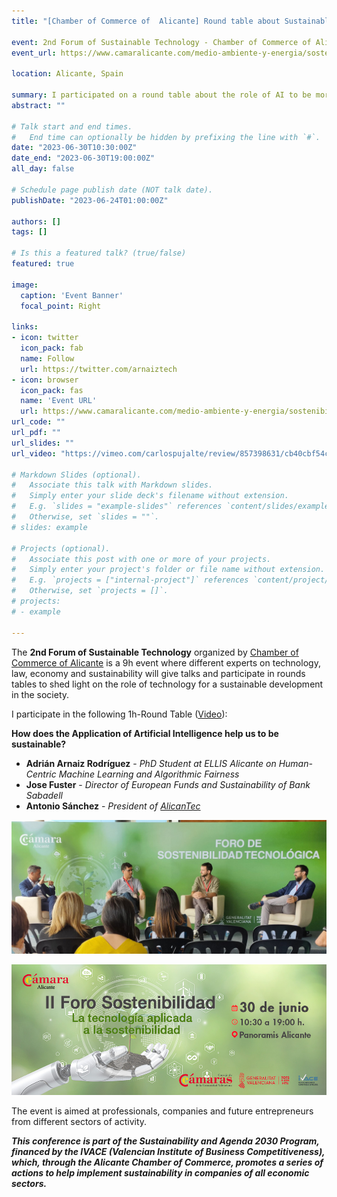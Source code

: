 ```yaml
---
title: "[Chamber of Commerce of  Alicante] Round table about Sustainable AI (Spanish)"

event: 2nd Forum of Sustainable Technology - Chamber of Commerce of Alicante
event_url: https://www.camaralicante.com/medio-ambiente-y-energia/sostenibilidad/jornadas/ii-foro-sostenibilidad/

location: Alicante, Spain 

summary: I participated on a round table about the role of AI to be more sustainable. I participated with Jose Fuster (Director of European Funds and Sustainability of Bank Sabadell) and Antonio Sánchez (President of AlicanTec)
abstract: ""

# Talk start and end times.
#   End time can optionally be hidden by prefixing the line with `#`.
date: "2023-06-30T10:30:00Z"
date_end: "2023-06-30T19:00:00Z"
all_day: false

# Schedule page publish date (NOT talk date).
publishDate: "2023-06-24T01:00:00Z"

authors: []
tags: []

# Is this a featured talk? (true/false)
featured: true

image:
  caption: 'Event Banner'
  focal_point: Right

links:
- icon: twitter
  icon_pack: fab
  name: Follow
  url: https://twitter.com/arnaiztech
- icon: browser
  icon_pack: fas
  name: 'Event URL'
  url: https://www.camaralicante.com/medio-ambiente-y-energia/sostenibilidad/jornadas/ii-foro-sostenibilidad/
url_code: ""
url_pdf: ""
url_slides: ""
url_video: "https://vimeo.com/carlospujalte/review/857398631/cb40cbf54c"

# Markdown Slides (optional).
#   Associate this talk with Markdown slides.
#   Simply enter your slide deck's filename without extension.
#   E.g. `slides = "example-slides"` references `content/slides/example-slides.md`.
#   Otherwise, set `slides = ""`.
# slides: example

# Projects (optional).
#   Associate this post with one or more of your projects.
#   Simply enter your project's folder or file name without extension.
#   E.g. `projects = ["internal-project"]` references `content/project/deep-learning/index.md`.
#   Otherwise, set `projects = []`.
# projects:
# - example

---
```


The **2nd Forum of Sustainable Technology** organized by [Chamber of Commerce of Alicante](https://www.camaralicante.com/) is a 9h event where different experts on technology, law, economy and sustainability will give talks and participate in rounds tables to shed light on the role of technology for a sustainable development in the society.

I participate in the following 1h-Round Table ([Video](https://vimeo.com/carlospujalte/review/857398631/cb40cbf54c)): 

**How does the Application of Artificial Intelligence help us to be sustainable?**
* **Adrián Arnaiz Rodríguez** - *PhD Student at ELLIS Alicante on Human-Centric Machine Learning and Algorithmic Fairness*
* **Jose Fuster** - *Director of European Funds and Sustainability of Bank Sabadell*
* **Antonio Sánchez** - *President of [AlicanTec](https://alicantec.com/)*

![Round table picture](featured.jpg "Round table picture")

![Event Banner](banner.jpg "Event Banner")

The event is aimed at professionals, companies and future entrepreneurs from different sectors of activity.

***This conference is part of the Sustainability and Agenda 2030 Program, financed by the IVACE (Valencian Institute of Business Competitiveness), which, through the Alicante Chamber of Commerce, promotes a series of actions to help implement sustainability in companies of all economic sectors.***

